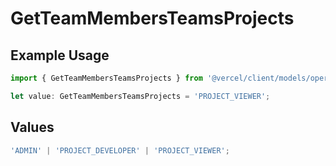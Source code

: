 # GetTeamMembersTeamsProjects

## Example Usage

```typescript
import { GetTeamMembersTeamsProjects } from '@vercel/client/models/operations';

let value: GetTeamMembersTeamsProjects = 'PROJECT_VIEWER';
```

## Values

```typescript
'ADMIN' | 'PROJECT_DEVELOPER' | 'PROJECT_VIEWER';
```
